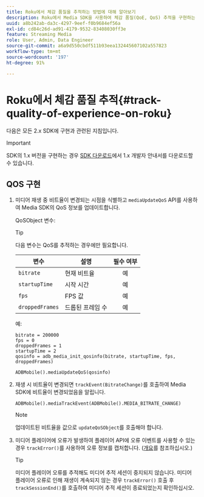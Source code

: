 ```yaml
---
title: Roku에서 체감 품질을 추적하는 방법에 대해 알아보기
description: Roku에서 Media SDK을 사용하여 체감 품질(QoE, QoS) 추적을 구현하는 방법에 대해 알아봅니다.
uuid: a8b242ab-da3c-4297-9eef-f0b9684ef56a
exl-id: cd84c26d-ad91-4179-9532-83408030ff3e
feature: Streaming Media
role: User, Admin, Data Engineer
source-git-commit: a6a9d550cbdf511b93eea132445607102a557823
workflow-type: tm+mt
source-wordcount: '197'
ht-degree: 91%

---
```


# Roku에서 체감 품질 추적{#track-quality-of-experience-on-roku}

다음은 모든 2.x SDK에 구현과 관련된 지침입니다.

>[!IMPORTANT]
>
>SDK의 1.x 버전을 구현하는 경우 [SDK 다운로드](/help/getting-started/download-sdks.md)에서 1.x 개발자 안내서를 다운로드할 수 있습니다.

## QOS 구현

1. 미디어 재생 중 비트율이 변경되는 시점을 식별하고 `mediaUpdateQoS` API를 사용하여 Media SDK의 QoS 정보를 업데이트합니다.

   QoSObject 변수:

   >[!TIP]
   >
   >다음 변수는 QoS를 추적하는 경우에만 필요합니다.

   | 변수 | 설명 | 필수 여부 |
   | --- | --- | :---: |
   | `bitrate` | 현재 비트율 | 예 |
   | `startupTime` | 시작 시간 | 예 |
   | `fps` | FPS 값 | 예 |
   | `droppedFrames` | 드롭된 프레임 수 | 예 |

   예:

   ```
   bitrate = 200000
   fps = 0
   droppedFrames = 1
   startupTime = 2
   qosinfo = adb_media_init_qosinfo(bitrate, startupTime, fps, droppedFrames)
   
   ADBMobile().mediaUpdateQoS(qosinfo)
   ```

   <!--
    QoS object creation:

    ```
    qosInfo=adb_media_init_qosinfo()
    qosInfo.bitrate = 200000
    qosInfo.fps = 0
    qosInfo.droppedFrames = 1
    qosInfo.startupTime = 2
    ```
    -->

1. 재생 시 비트율이 변경되면 `trackEvent(BitrateChange)`를 호출하여 Media SDK에 비트율이 변경되었음을 알립니다.

   ```
   ADBMobile().mediaTrackEvent(ADBMobile().MEDIA_BITRATE_CHANGE)
   ```

   >[!NOTE]
   >
   >업데이트된 비트율을 값으로 `updateQoSObject`를 호출해야 합니다.

   <!--
    ```
    qosContextData = {}
    ADBMobile().mediaTrackEvent(MEDIA_BITRATE_CHANGE, qosInfo, qosContextData)
    ```

    >[!IMPORTANT]
    >
    >Update the QoS object and call the bitrate change event on every bitrate change. This provides the most accurate QoS data.
    -->

1. 미디어 플레이어에 오류가 발생하여 플레이어 API에 오류 이벤트를 사용할 수 있는 경우 `trackError()`를 사용하여 오류 정보를 캡처합니다. ([개요](/help/use-cases/track-errors/track-errors-overview.md)를 참조하십시오.)

   >[!TIP]
   >
   >미디어 플레이어 오류를 추적해도 미디어 추적 세션이 중지되지 않습니다. 미디어 플레이어 오류로 인해 재생이 계속되지 않는 경우 `trackError()` 호출 후 `trackSessionEnd()`를 호출하여 미디어 추적 세션이 종료되었는지 확인하십시오.
